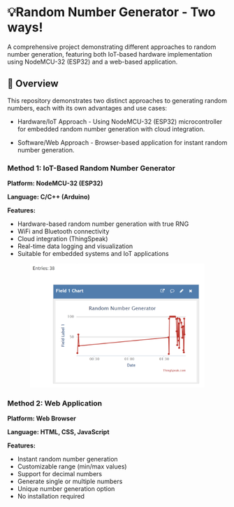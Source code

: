 # 💡Random Number Generator - Two ways!

A comprehensive project demonstrating different approaches to random number generation, featuring both IoT-based hardware implementation using NodeMCU-32 (ESP32) and a web-based application.

## 🎯 Overview

This repository demonstrates two distinct approaches to generating random numbers, each with its own advantages and use cases:

- Hardware/IoT Approach - Using NodeMCU-32 (ESP32) microcontroller for embedded random number generation with cloud integration.

- Software/Web Approach - Browser-based application for instant random number generation.

### Method 1: IoT-Based Random Number Generator

**Platform: NodeMCU-32 (ESP32)**

**Language: C/C++ (Arduino)**

**Features:**

- Hardware-based random number generation with true RNG
- WiFi and Bluetooth connectivity
- Cloud integration (ThingSpeak)
- Real-time data logging and visualization
- Suitable for embedded systems and IoT applications

<p align="center">
  <img src="Random_Number_Generator/Thingspeak.png" alt="Project Preview" width="400">
</p>



### Method 2: Web Application

**Platform: Web Browser**

**Language: HTML, CSS, JavaScript**

**Features:**

- Instant random number generation
- Customizable range (min/max values)
- Support for decimal numbers
- Generate single or multiple numbers
- Unique number generation option
- No installation required


